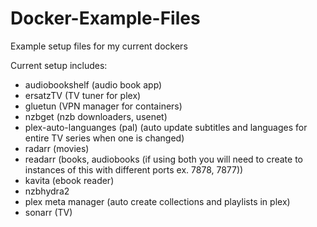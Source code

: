 # Docker-Example-Files
Example setup files for my current dockers


Current setup includes:

- audiobookshelf (audio book app)
- ersatzTV (TV tuner for plex)
- gluetun (VPN manager for containers)
- nzbget (nzb downloaders, usenet)
- plex-auto-languanges (pal) (auto update subtitles and languages for entire TV series when one is changed)
- radarr (movies)
- readarr (books, audiobooks (if using both you will need to create to instances of this with different ports ex. 7878, 7877))
- kavita (ebook reader)
- nzbhydra2
- plex meta manager (auto create collections and playlists in plex)
- sonarr (TV)
